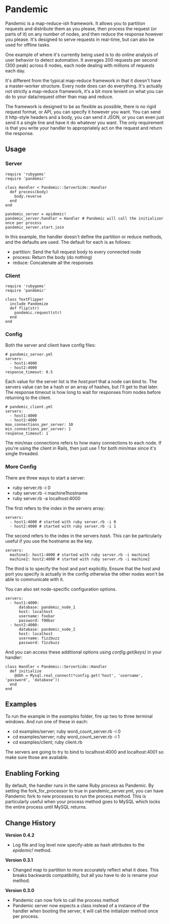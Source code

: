# Pandemic
Pandemic is a map-reduce-ish framework. It allows you to partition requests and distribute them as you please, then process the request (or parts of it) on any number of nodes, and then reduce the response however you please. It's designed to serve requests in real-time, but can also be used for offline tasks.

One example of where it's currently being used is to do online analysis of user behavior to detect automation. It averages 200 requests per second (300 peak) across 6 nodes, each node dealing with millions of requests each day.

It's different from the typical map-reduce framework in that it doesn't have a master-worker structure. Every node does can do everything. It's actually not strictly a map-reduce framework, it's a bit more lenient on what you can do to your data/request other than map and reduce.

The framework is designed to be as flexible as possible, there is no rigid request format, or API, you can specify it however you want. You can send it http-style headers and a body, you can send it JSON, or you can even just send it a single line and have it do whatever you want. The only requirement is that you write your handler to appropriately act on the request and return the response.

## Usage
### Server
    
    require 'rubygems'
    require 'pandemic'

    class Handler < Pandemic::ServerSide::Handler
      def process(body)
        body.reverse
      end
    end

    pandemic_server = epidemic!
    pandemic_server.handler = Handler # Pandemic will call the initializer once per process
    pandemic_server.start.join

In this example, the handler doesn't define the partition or reduce methods, and the defaults are used. The default for each is as follows:

  * partition: Send the full request body to every connected node
  * process: Return the body (do nothing)
  * reduce: Concatenate all the responses

### Client

    require 'rubygems'
    require 'pandemic'

    class TextFlipper
      include Pandemize
      def flip(str)
        pandemic.request(str)
      end
    end


### Config
Both the server and client have config files:

    # pandemic_server.yml
    servers:
      - host1:4000
      - host2:4000
    response_timeout: 0.5

Each value for the server list is the _host:port_ that a node can bind to. The servers value can be a hash or an array of hashes, but I'll get to that later. The response timeout is how long to wait for responses from nodes before returning to the client.

    # pandemic_client.yml
    servers:
      - host1:4000
      - host2:4000
    max_connections_per_server: 10
    min_connections_per_server: 1
    response_timeout: 1
    
The min/max connections refers to how many connections to each node. If you're using the client in Rails, then just use 1 for both min/max since it's single threaded.

### More Config
There are three ways to start a server:

  * ruby server.rb -i 0
  * ruby server.rb -i machine1hostname
  * ruby server.rb -a localhost:4000
  
The first refers to the index in the servers array:

    servers:
      - host1:4000 # started with ruby server.rb -i 0
      - host2:4000 # started with ruby server.rb -i 1
      
The second refers to the index in the servers _hash_. This can be particularly useful if you use the hostname as the key.

    servers:
      machine1: host1:4000 # started with ruby server.rb -i machine1
      machine2: host2:4000 # started with ruby server.rb -i machine2
      
The third is to specify the host and port explicitly. Ensure that the host and port you specify is actually in the config otherwise the other nodes won't be able to communicate with it.

You can also set node-specific configuration options.

    servers:
      - host1:4000:
          database: pandemic_node_1
          host: localhost
          username: foobar
          password: f00bar
      - host2:4000:
          database: pandemic_node_2
          host: localhost
          username: fizzbuzz
          password: f1zzbuzz
            
And you can access these additional options using _config.get(keys)_ in your handler:

    class Handler < Pandemic::ServerSide::Handler
      def initialize
        @dbh = Mysql.real_connect(*config.get('host', 'username', 'password', 'database')) 
      end
    end
    
## Examples
To run the example in the _examples_ folder, fire up two to three terminal windows. And run one of these in each:

  * cd examples/server; ruby word\_count_server.rb -i 0
  * cd examples/server; ruby word\_count_server.rb -i 1
  * cd examples/client; ruby client.rb
  
The servers are going to try to bind to localhost:4000 and localhost:4001 so make sure those are available.

## Enabling Forking
By default, the handler runs in the same Ruby process as Pandemic. By setting the fork\_for\_processor to true in pandemic\_server.yml, you can have Pandemic fork to new processes to run the process method. This is particularly useful when your process method goes to MySQL which locks the entire process until MySQL returns.

## Change History
**Version 0.4.2**

 * Log file and log level now specify-able as hash attributes to the _epidemic!_ method.

**Version 0.3.1**

 * Changed map to partition to more accurately reflect what it does. This breaks backwards compatibility, but all you have to do is rename your method.

**Version 0.3.0**

 * Pandemic can now fork to call the process method
 * Pandemic server now expects a class instead of a instance of the handler when booting the server, it will call the initializer method once per process.